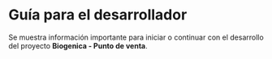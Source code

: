 # Guía para el desarrollador

Se muestra información importante para iniciar o continuar con el desarrollo del proyecto **Biogenica - Punto de venta**.
